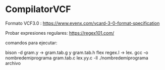 # CompilatorVCF

Formato VCF3.0 : https://www.evenx.com/vcard-3-0-format-specification

Probar expresiones regulares: https://regex101.com/

comandos para ejecutar:

bison -d gram.y		-> gram.tab.g y gram.tab.h
flex regex.l		-> lex.
gcc -o nombredemiprograma gram.tab.c lex.yy.c -ll
./nombredemiprograma archivo
